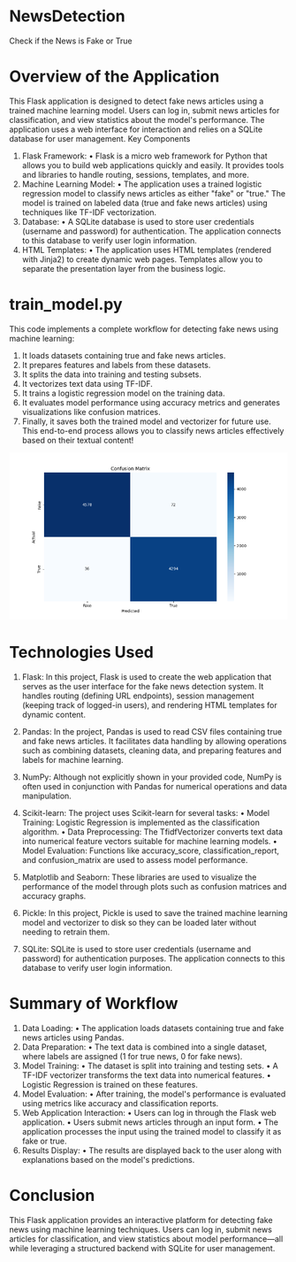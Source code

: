 # NewsDetection

Check if the News is Fake or True

# Overview of the Application

This Flask application is designed to detect fake news articles using a trained machine learning
model. Users can log in, submit news articles for classification, and view statistics about the model's
performance. The application uses a web interface for interaction and relies on a SQLite database for
user management.
Key Components

1. Flask Framework:
   • Flask is a micro web framework for Python that allows you to build web applications
   quickly and easily. It provides tools and libraries to handle routing, sessions,
   templates, and more.
2. Machine Learning Model:
   • The application uses a trained logistic regression model to classify news articles as
   either "fake" or "true." The model is trained on labeled data (true and fake news
   articles) using techniques like TF-IDF vectorization.
3. Database:
   • A SQLite database is used to store user credentials (username and password) for
   authentication. The application connects to this database to verify user login
   information.
4. HTML Templates:
   • The application uses HTML templates (rendered with Jinja2) to create dynamic web
   pages. Templates allow you to separate the presentation layer from the business
   logic.

# train_model.py

This code implements a complete workflow for detecting fake news using machine learning:

1. It loads datasets containing true and fake news articles.
2. It prepares features and labels from these datasets.
3. It splits the data into training and testing subsets.
4. It vectorizes text data using TF-IDF.
5. It trains a logistic regression model on the training data.
6. It evaluates model performance using accuracy metrics and generates visualizations like
   confusion matrices.
7. Finally, it saves both the trained model and vectorizer for future use.
   This end-to-end process allows you to classify news articles effectively based on their textual
   content!

![alt text](image.png)

# Technologies Used

1. Flask:
   In this project, Flask is used to create the web application that serves as the
   user interface for the fake news detection system. It handles routing (defining URL
   endpoints), session management (keeping track of logged-in users), and rendering
   HTML templates for dynamic content.

2. Pandas:
   In the project, Pandas is used to read CSV files containing true and fake news
   articles. It facilitates data handling by allowing operations such as combining
   datasets, cleaning data, and preparing features and labels for machine learning.

3. NumPy:
   Although not explicitly shown in your provided code, NumPy is often used in
   conjunction with Pandas for numerical operations and data manipulation.

4. Scikit-learn:
   The project uses Scikit-learn for several tasks:
   • Model Training: Logistic Regression is implemented as the classification
   algorithm.
   • Data Preprocessing: The TfidfVectorizer converts text data into numerical
   feature vectors suitable for machine learning models.
   • Model Evaluation: Functions like accuracy_score, classification_report,
   and confusion_matrix are used to assess model performance.

5. Matplotlib and Seaborn:
   These libraries are used to visualize the performance of the model through
   plots such as confusion matrices and accuracy graphs.

6. Pickle:
   In this project, Pickle is used to save the trained machine learning model and
   vectorizer to disk so they can be loaded later without needing to retrain them.

7. SQLite:
   SQLite is used to store user credentials (username and password) for
   authentication purposes. The application connects to this database to verify user
   login information.

# Summary of Workflow

1. Data Loading:
   • The application loads datasets containing true and fake news articles using Pandas.
2. Data Preparation:
   • The text data is combined into a single dataset, where labels are assigned (1 for true
   news, 0 for fake news).
3. Model Training:
   • The dataset is split into training and testing sets.
   • A TF-IDF vectorizer transforms the text data into numerical features.
   • Logistic Regression is trained on these features.
4. Model Evaluation:
   • After training, the model's performance is evaluated using metrics like accuracy and
   classification reports.
5. Web Application Interaction:
   • Users can log in through the Flask web application.
   • Users submit news articles through an input form.
   • The application processes the input using the trained model to classify it as fake or
   true.
6. Results Display:
   • The results are displayed back to the user along with explanations based on the
   model's predictions.

# Conclusion

This Flask application provides an interactive platform for detecting fake news using machine
learning techniques. Users can log in, submit news articles for classification, and view statistics about
model performance—all while leveraging a structured backend with SQLite for user management.
